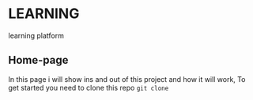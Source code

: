 # LEARNING
learning platform
## Home-page
In this page i will show ins and out of this project and how it will work, To get started you need to clone this repo
`git clone`
